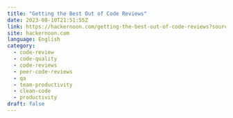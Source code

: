 ```yaml
---
title: "Getting the Best Out of Code Reviews"
date: 2023-08-10T21:51:55Z
link: https://hackernoon.com/getting-the-best-out-of-code-reviews?source=rss&utm_medium=RSS&utm_source=news.12bit.vn
site: hackernoon.com
language: English
category:
  - code-review
  - code-quality
  - code-reviews
  - peer-code-reviews
  - qa
  - team-productivity
  - clean-code
  - productivity
draft: false
---
```

